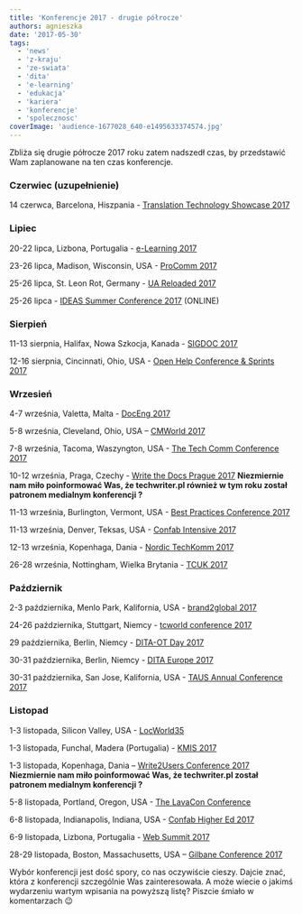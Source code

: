 ```yaml
---
title: 'Konferencje 2017 - drugie półrocze'
authors: agnieszka
date: '2017-05-30'
tags:
  - 'news'
  - 'z-kraju'
  - 'ze-swiata'
  - 'dita'
  - 'e-learning'
  - 'edukacja'
  - 'kariera'
  - 'konferencje'
  - 'spolecznosc'
coverImage: 'audience-1677028_640-e1495633374574.jpg'
---
```


Zbliża się drugie półrocze 2017 roku zatem nadszedł czas, by przedstawić Wam
zaplanowane na ten czas konferencje.

<!--truncate-->

### Czerwiec (uzupełnienie)

14 czerwca, Barcelona, Hiszpania
- [Translation Technology Showcase 2017](https://www.taus.net/events/conferences/translation-technology-showcase-barcelona#overview)

### Lipiec

20-22 lipca, Lizbona, Portugalia - [e-Learning 2017](http://elearning-conf.org)

23-26 lipca, Madison, Wisconsin, USA -
[ProComm 2017](http://sites.ieee.org/pcs/procomm2017/)

25-26 lipca, St. Leon Rot, Germany - [UA Reloaded 2017](http://ua-reloaded.de/)

25-26 lipca -
[IDEAS Summer Conference 2017](https://ideas.infomanagementcenter.com/) (ONLINE)

### Sierpień

11-13 sierpnia, Halifax, Nowa Szkocja, Kanada -
[SIGDOC 2017](https://sigdoc.acm.org/conference/2017/)

12-16 sierpnia, Cincinnati, Ohio, USA
- [Open Help Conference & Sprints 2017](https://conf.openhelp.cc/)

### Wrzesień

4-7 września, Valetta, Malta -
[DocEng 2017](https://doceng.org/newsite/doceng2017)

5-8 września, Cleveland, Ohio, USA
– [CMWorld 2017](http://www.contentmarketingworld.com/)

7-8 września, Tacoma, Waszyngton, USA -
[The Tech Comm Conference 2017](http://conference.writersua.com/techcomm/)

10-12 września, Praga, Czechy -
[Write the Docs Prague 2017](http://www.writethedocs.org/conf/eu/2017/)
**Niezmiernie nam miło poinformować Was, że techwriter.pl również w tym roku
został patronem medialnym konferencji ?**

11-13 września, Burlington, Vermont, USA -
[Best Practices Conference 2017](https://bp.infomanagementcenter.com/2017-conference/)

11-13 września, Denver, Teksas, USA -
[Confab Intensive 2017](http://confabevents.com/events/intensive-2017)

12-13 września, Kopenhaga, Dania -
[Nordic TechKomm 2017](http://www.nordic-techkomm.com/)

26-28 września, Nottingham, Wielka Brytania -
[TCUK 2017](http://technicalcommunicationuk.com/)

### Październik

2-3 października, Menlo Park, Kalifornia, USA -
[brand2global 2017](http://www.brand2global.com/)

24-26 października, Stuttgart, Niemcy -
[tcworld conference 2017](http://conferences.tekom.de/tcworld17/tcworld17/)

29 października, Berlin, Niemcy -
[DITA-OT Day 2017](https://www.oxygenxml.com/events/2017/dita-ot_day.html)

30-31 października, Berlin, Niemcy -
[DITA Europe 2017](https://ditaeurope.infomanagementcenter.com/)

30-31 października, San Jose, Kalifornia, USA -
[TAUS Annual Conference 2017](https://www.taus.net/events/conferences/taus-annual-conference-2017#call-for-proposals)

### Listopad

1-3 listopada, Silicon Valley, USA -
[LocWorld35](https://locworld.com/events/locworld35-silicon-valley-2017/)

1-3 listopada, Funchal, Madera (Portugalia) -
[KMIS 2017](http://www.kmis.ic3k.org/)

1-3 listopada, Kopenhaga, Dania –
[Write2Users Conference 2017](http://write2users.com/w2u-conference-2017/)
**Niezmiernie nam miło poinformować Was, że techwriter.pl został patronem
medialnym konferencji ?**

5-8 listopada, Portland, Oregon, USA -
[The LavaCon Conference](https://lavacon.org/2017/portland/)

6-8 listopada, Indianapolis, Indiana, USA -
[Confab Higher Ed 2017](http://confabevents.com/events/higher-ed-2017)

6-9 listopada, Lizbona, Portugalia - [Web Summit 2017](https://websummit.com/)

28-29 listopada, Boston, Massachusetts, USA –
[Gilbane Conference 2017](http://gilbaneconference.com/2017/default.aspx)

Wybór konferencji jest dość spory, co nas oczywiście cieszy. Dajcie znać, która
z konferencji szczególnie Was zainteresowała. A może wiecie o jakimś wydarzeniu
wartym wpisania na powyższą listę? Piszcie śmiało w komentarzach 😉
